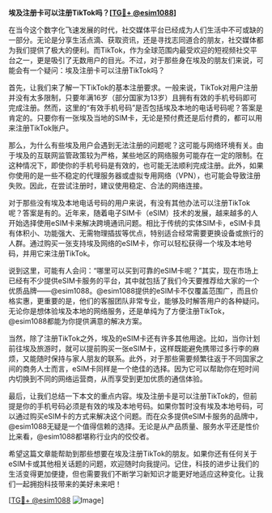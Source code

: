 **埃及注册卡可以注册TikTok吗？[[TG💪+ @esim1088](https://t.me/s/esim1088)]**

在当今这个数字化飞速发展的时代，社交媒体平台已经成为人们生活中不可或缺的一部分。无论是分享生活点滴、获取资讯，还是寻找志同道合的朋友，社交媒体都为我们提供了极大的便利。而TikTok，作为全球范围内最受欢迎的短视频社交平台之一，更是吸引了无数用户的目光。不过，对于那些身在埃及的朋友们来说，可能会有一个疑问：埃及注册卡可以注册TikTok吗？

首先，让我们来了解一下TikTok的基本注册要求。一般来说，TikTok对用户注册并没有太多限制，只要年满16岁（部分国家为13岁）且拥有有效的手机号码即可完成注册。然而，这里的“有效手机号码”是否包括埃及本地的电话号码呢？答案是肯定的。只要你有一张埃及当地的SIM卡，无论是预付费还是后付费的，都可以用来注册TikTok账户。

那么，为什么有些埃及用户会遇到无法注册的问题呢？这可能与网络环境有关。由于埃及的互联网监管政策较为严格，某些地区的网络服务可能存在一定的限制。在这种情况下，即使你的手机号码是有效的，也可能无法顺利完成注册。此外，如果你使用的是一些不稳定的代理服务器或虚拟专用网络（VPN），也可能会导致注册失败。因此，在尝试注册时，建议使用稳定、合法的网络连接。

对于那些没有埃及本地电话号码的用户来说，有没有其他办法可以注册TikTok呢？答案是有的。近年来，随着电子SIM卡（eSIM）技术的发展，越来越多的人开始选择使用eSIM卡来解决跨境通讯问题。相比于传统的实体SIM卡，eSIM卡具有体积小、功能强大、无需物理插拔等优点，特别适合经常需要更换设备或旅行的人群。通过购买一张支持埃及网络的eSIM卡，你可以轻松获得一个埃及本地号码，并用它来注册TikTok。

说到这里，可能有人会问：“哪里可以买到可靠的eSIM卡呢？”其实，现在市场上已经有不少提供eSIM卡服务的平台，其中就包括了我们今天要推荐给大家的一个优质品牌——@esim1088。@esim1088提供的eSIM卡不仅覆盖范围广，而且价格实惠，更重要的是，他们的客服团队非常专业，能够及时解答用户的各种疑问。无论你是想体验埃及本地的网络服务，还是单纯为了方便注册TikTok，@esim1088都能为你提供满意的解决方案。

当然，除了注册TikTok之外，埃及的eSIM卡还有许多其他用途。比如，当你计划前往埃及旅游时，就可以提前购买一张eSIM卡，这样既能避免携带过多行李的麻烦，又能随时保持与家人朋友的联系。此外，对于那些需要频繁往返于不同国家之间的商务人士而言，eSIM卡同样是一个绝佳的选择。因为它可以帮助你在短时间内切换到不同的网络运营商，从而享受到更加优质的通信体验。

最后，让我们总结一下本文的重点内容。埃及注册卡是可以注册TikTok的，但前提是你的手机号码必须是有效的埃及本地号码。如果你暂时没有埃及本地号码，可以通过购买eSIM卡的方式来解决这个问题。而在众多提供eSIM卡服务的品牌中，@esim1088无疑是一个值得信赖的选择。无论是从产品质量、服务水平还是性价比来看，@esim1088都堪称行业内的佼佼者。

希望这篇文章能帮助到那些想要在埃及注册TikTok的朋友。如果你还有任何关于eSIM卡或其他相关话题的问题，欢迎随时向我提问。记住，科技的进步让我们的生活变得更加便捷，但也需要我们不断学习新知识才能更好地适应这种变化。让我们一起拥抱科技带来的美好未来吧！

[[TG💪+ @esim1088](https://t.me/s/esim1088) ![Image](https://i.postimg.cc/4NQfJmqS/Snipaste-2025-05-13-00-14-12.png)]